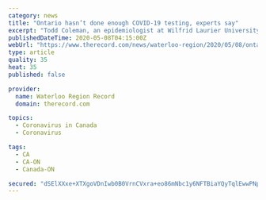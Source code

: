 ```yaml
---
category: news
title: "Ontario hasn’t done enough COVID-19 testing, experts say"
excerpt: "Todd Coleman, an epidemiologist at Wilfrid Laurier University, said the gateway to understanding the scope of a disease like COVID-19 is to test as widely as possible. “You want to get at the most realistic number of people who have the disease,"
publishedDateTime: 2020-05-08T04:15:00Z
webUrl: "https://www.therecord.com/news/waterloo-region/2020/05/08/ontario-hasnt-done-enough-covid-19-testing-experts-say.html"
type: article
quality: 35
heat: 35
published: false

provider:
  name: Waterloo Region Record
  domain: therecord.com

topics:
  - Coronavirus in Canada
  - Coronavirus

tags:
  - CA
  - CA-ON
  - Canada-ON

secured: "dSElXXxe+XTXgoVDnIwb0B0VrnCVxra+eo86mNbc1y6NFTBiaYQyTqlEwwPNpxY+KpQqYPKCXQh628dI61u2v/RFjei32Ff0ZvmRFu2AYVOY1vNx4BEJDYjFp/OQuon2SobMPKfIG3qTLkKqGRGC8jfFdq5XREKs4J13w5VHgQZ4bWCWe79Vr29DhpgkoK4Imi/vK4ZFrlXuN3B6gaUQWxUZK47u6u8aP/Rit47Sadp0GEs/0qXARfWKYdOlD5+4mNvuGwc25KJY1SMg/I9THB1i4yAgGLVYhPNMttp4ysZyZqHi675SXtPewEDrPMsic8OkK+4cZJBS7XABpTTIwCW0hXFfKIexavuWIu1z4A0cDvL4Yef5+STIwOl1UiBk90dmwh1IQtwTeP8LHk3zyPu4Uzj1S0o6zrNJ4ERiEz0O8krfOBKtQnbZUZ4l0+zIHY05Q7ha2aezY+oC+MGCU2om25dNaSmBYOPH99r/Z+g=;jw6bZXM6nDa7Hdr31k4uvg=="
---
```


